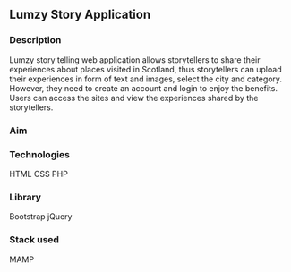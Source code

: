 ## Lumzy Story Application

### Description
Lumzy story telling web application allows storytellers to share their experiences about places visited in Scotland, thus storytellers can upload their experiences in form of text and images, select the city and category. However, they need to create an account and login to enjoy the benefits. Users can access the sites and view the experiences shared by the storytellers.

### Aim


### Technologies
HTML
CSS
PHP

### Library
Bootstrap
jQuery


### Stack used
MAMP

